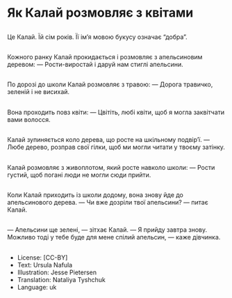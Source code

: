 # Як Калай розмовляє з квітами

##
Це Калай. Їй сім років. Її ім’я мовою букусу означає “добра”.

##
Кожного ранку Калай прокидається і розмовляє з апельсиновим деревом:
— Рости-виростай і даруй нам стиглі апельсини.

##
По дорозі до школи Калай розмовляє з травою:
— Дорога травичко, зеленій і не висихай.

##
Вона проходить повз квіти:
— Цвітіть, любі квіти, щоб я могла заквітчати вами волосся.

##
Калай зупиняється коло дерева, що росте на шкільному подвір’ї.
— Любе дерево, розправ свої гілки, щоб ми могли читати у твоєму затінку.

##
Калай розмовляє з живоплотом, який росте навколо школи:   — Рости густий, щоб погані люди не могли сюди прийти.

##
Коли Калай приходить із школи додому, вона знову йде до апельсинового дерева.
— Чи вже дозріли твої апельсини? — питає Калай.

##
— Апельсини ще зелені, — зітхає Калай.
— Я прийду завтра знову. Можливо тоді у тебе буде для мене спілий апельсин, — каже дівчинка.

##
* License: [CC-BY]
* Text: Ursula Nafula
* Illustration: Jesse Pietersen
* Translation: Nataliya Tyshchuk
* Language: uk

